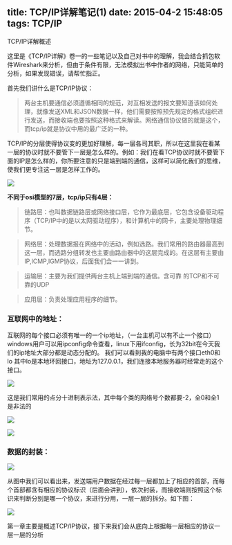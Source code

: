 title: TCP/IP详解笔记(1)
date: 2015-04-2 15:48:05
tags: TCP/IP
---
TCP/IP详解概述
<!-- more-->

这里是《TCP/IP详解》卷一的一些笔记以及自己对书中的理解，我会结合抓包软件Wireshark来分析，但由于条件有限，无法模拟出书中作者的网络，只能简单的分析，如果发现错误，请帮忙指正。
 
首先我们讲什么是TCP/IP协议：
>两台主机要通信必须遵循相同的规范，对互相发送的报文要知道该如何处理，就像发送XML和JSON数据一样，他们需要按照预先规定的格式组织进行发送，而接收端也要按照这种格式来解读。网络通信协议做的就是这个，而tcp/ip就是协议中用的最广泛的一种。
 
TCP/IP的分层使得协议变的更加好理解，每一层各司其职，所以在这里我在看某一层的协议时就不要管下一层是怎么样的。例如：我们在看TCP协议时就不要管下面的IP是怎么样的，你所要注意的只是端到端的通信，这样可以简化我们的思维，使我们更专注这一层是怎样工作的。  

![](http://img.blog.csdn.net/20150227113055582?watermark/2/text/aHR0cDovL2Jsb2cuY3Nkbi5uZXQveGl1d2Vpa2FuZw==/font/5a6L5L2T/fontsize/400/fill/I0JBQkFCMA==/dissolve/70/gravity/Center)

**不同于osi模型的7层，tcp/ip只有4层：**

>链路层：也叫数据链路层或网络接口层，它作为最底层，它包含设备驱动程序（TCP/IP中的是以太网驱动程序），和计算机中的网卡，主要处理物理细节。
 

>网络层：处理数据报在网络中的活动，例如选路。我们常用的路由器最高到这一层，而选路分组转发也主要由路由器中的这层完成的。在这层有主要由IP,ICMP,IGMP协议，后面我们会一一讲到。
 
>运输层：主要为我们提供两台主机上端到端的通信。含可靠 的TCP和不可靠的UDP
 
>应用层：负责处理应用程序的细节。

### 互联网中的地址：

互联网的每个接口必须有唯一的一个ip地址，（一台主机可以有不止一个接口）windows用户可以用ipconfig命令查看，linux下用ifconfig，长为32bit在今天我们的ip地址大部分都是动态分配的。
我们可以看到我的电脑中有两个接口eth0和lo 其中lo是本地环回接口，地址为127.0.0.1，我们连接本地服务器时经常走的这个接口。


![](http://img.blog.csdn.net/20150227113139930?watermark/2/text/aHR0cDovL2Jsb2cuY3Nkbi5uZXQveGl1d2Vpa2FuZw==/font/5a6L5L2T/fontsize/400/fill/I0JBQkFCMA==/dissolve/70/gravity/Center)


这是我们常用的点分十进制表示法，其中每个类的网络号个数都要-2，全0和全1是非法的

![](http://img.blog.csdn.net/20150227113200507?watermark/2/text/aHR0cDovL2Jsb2cuY3Nkbi5uZXQveGl1d2Vpa2FuZw==/font/5a6L5L2T/fontsize/400/fill/I0JBQkFCMA==/dissolve/70/gravity/Center)

![](http://img.blog.csdn.net/20150227113211754?watermark/2/text/aHR0cDovL2Jsb2cuY3Nkbi5uZXQveGl1d2Vpa2FuZw==/font/5a6L5L2T/fontsize/400/fill/I0JBQkFCMA==/dissolve/70/gravity/Center)


### 数据的封装：

![](http://img.blog.csdn.net/20150227113206656?watermark/2/text/aHR0cDovL2Jsb2cuY3Nkbi5uZXQveGl1d2Vpa2FuZw==/font/5a6L5L2T/fontsize/400/fill/I0JBQkFCMA==/dissolve/70/gravity/Center)

从图中我们可以看出来，发送端用户数据在经过每一层都加上了相应的首部，而每个首部都含有相应的协议标识（后面会讲到），依次封装，而接收端则按照这个标识来判断分别是哪一个协议，来进行分用，一层一层的拆分。如下图：

![](http://img.blog.csdn.net/20150227143940063?watermark/2/text/aHR0cDovL2Jsb2cuY3Nkbi5uZXQveGl1d2Vpa2FuZw==/font/5a6L5L2T/fontsize/400/fill/I0JBQkFCMA==/dissolve/70/gravity/Center)


第一章主要是概述TCP/IP协议，接下来我们会从底向上根据每一层相应的协议一层一层的分析
 